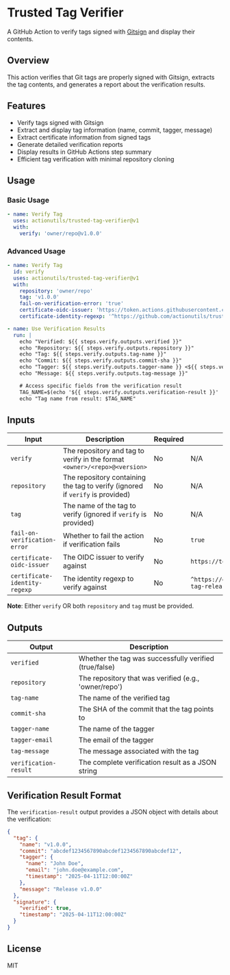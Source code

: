 # Trusted Tag Verifier

A GitHub Action to verify tags signed with [Gitsign](https://github.com/sigstore/gitsign) and display their contents.

## Overview

This action verifies that Git tags are properly signed with Gitsign, extracts the tag contents, and generates a report about the verification results.

## Features

- Verify tags signed with Gitsign
- Extract and display tag information (name, commit, tagger, message)
- Extract certificate information from signed tags
- Generate detailed verification reports
- Display results in GitHub Actions step summary
- Efficient tag verification with minimal repository cloning

## Usage

### Basic Usage

```yaml
- name: Verify Tag
  uses: actionutils/trusted-tag-verifier@v1
  with:
    verify: 'owner/repo@v1.0.0'
```

### Advanced Usage

```yaml
- name: Verify Tag
  id: verify
  uses: actionutils/trusted-tag-verifier@v1
  with:
    repository: 'owner/repo'
    tag: 'v1.0.0'
    fail-on-verification-error: 'true'
    certificate-oidc-issuer: 'https://token.actions.githubusercontent.com'
    certificate-identity-regexp: '^https://github.com/actionutils/trusted-tag-releaser'

- name: Use Verification Results
  run: |
    echo "Verified: ${{ steps.verify.outputs.verified }}"
    echo "Repository: ${{ steps.verify.outputs.repository }}"
    echo "Tag: ${{ steps.verify.outputs.tag-name }}"
    echo "Commit: ${{ steps.verify.outputs.commit-sha }}"
    echo "Tagger: ${{ steps.verify.outputs.tagger-name }} <${{ steps.verify.outputs.tagger-email }}>"
    echo "Message: ${{ steps.verify.outputs.tag-message }}"

    # Access specific fields from the verification result
    TAG_NAME=$(echo '${{ steps.verify.outputs.verification-result }}' | jq -r '.tag.name')
    echo "Tag name from result: $TAG_NAME"
```

## Inputs

| Input | Description | Required | Default |
|-------|-------------|----------|---------|
| `verify` | The repository and tag to verify in the format `<owner>/<repo>@<version>` | No | N/A |
| `repository` | The repository containing the tag to verify (ignored if `verify` is provided) | No | N/A |
| `tag` | The name of the tag to verify (ignored if `verify` is provided) | No | N/A |
| `fail-on-verification-error` | Whether to fail the action if verification fails | No | `true` |
| `certificate-oidc-issuer` | The OIDC issuer to verify against | No | `https://token.actions.githubusercontent.com` |
| `certificate-identity-regexp` | The identity regexp to verify against | No | `^https://github.com/actionutils/trusted-tag-releaser` |

**Note**: Either `verify` OR both `repository` and `tag` must be provided.

## Outputs

| Output | Description |
|--------|-------------|
| `verified` | Whether the tag was successfully verified (true/false) |
| `repository` | The repository that was verified (e.g., 'owner/repo') |
| `tag-name` | The name of the verified tag |
| `commit-sha` | The SHA of the commit that the tag points to |
| `tagger-name` | The name of the tagger |
| `tagger-email` | The email of the tagger |
| `tag-message` | The message associated with the tag |
| `verification-result` | The complete verification result as a JSON string |

## Verification Result Format

The `verification-result` output provides a JSON object with details about the verification:

```json
{
  "tag": {
    "name": "v1.0.0",
    "commit": "abcdef1234567890abcdef1234567890abcdef12",
    "tagger": {
      "name": "John Doe",
      "email": "john.doe@example.com",
      "timestamp": "2025-04-11T12:00:00Z"
    },
    "message": "Release v1.0.0"
  },
  "signature": {
    "verified": true,
    "timestamp": "2025-04-11T12:00:00Z"
  }
}
```

## License

MIT
